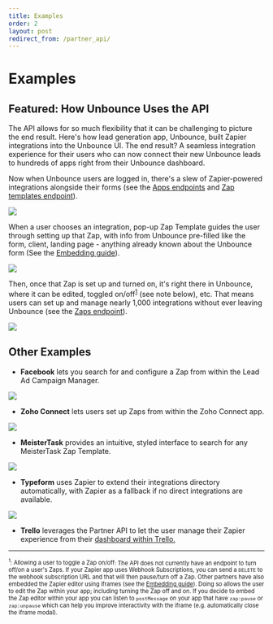 ```yaml
---
title: Examples
order: 2
layout: post
redirect_from: /partner_api/
---
```


# Examples

## Featured: How Unbounce Uses the API

The API allows for so much flexibility that it can be challenging to picture the end result. Here's how lead generation app, Unbounce, built Zapier integrations into the Unbounce UI. The end result? A seamless integration experience for their users who can now connect their new Unbounce leads to hundreds of apps right from their Unbounce dashboard.

Now when Unbounce users are logged in, there's a slew of Zapier-powered integrations alongside their forms (see the [Apps endpoints](/partner_api/endpoints#get-v1apps) and [Zap templates endpoint](/partner_api/endpoints#get-v1zap-templates)).

![](https://cdn.zapier.com/storage/photos/9e769e34030c2bbcf2fb80b827d69c22.png)

When a user chooses an integration, pop-up Zap Template guides the user through setting up that Zap, with info from Unbounce pre-filled like the form, client, landing page - anything already known about the Unbounce form (See the [Embedding guide](/partner_api/embedding#iframe)). 

![](https://cdn.zapier.com/storage/photos/edcf17488c8250dca213ed2083846fc5.png)

Then, once that Zap is set up and turned on, it's right there in Unbounce, where it can be edited, toggled on/off<sup>[1](#toggle-on-off-caveat)</sup> (see note below), etc. That means users can set up and manage nearly 1,000 integrations without ever leaving Unbounce (see the [Zaps endpoint](/partner_api/endpoints#get-v1zaps)).

![](https://cdn.zapier.com/storage/photos/05fec8dfe5a382bcfbcfe44c6139f14e.png)

## Other Examples

- **Facebook** lets you search for and configure a Zap from within the Lead Ad Campaign Manager.

![](https://cdn.zapier.com/storage/photos/73d073d363d0eae104ccdb159eaba8cd.gif)

- **Zoho Connect** lets users set up Zaps from within the Zoho Connect app.

![](https://cdn.zapier.com/storage/photos/e02db0c000ed037b3385b813b3f1303c.gif)


- **MeisterTask** provides an intuitive, styled interface to search for any MeisterTask Zap Template.

![](https://cdn.zapier.com/storage/photos/570103e337edbe2b20b62ffba9f5dd7c.gif)

- **Typeform** uses Zapier to extend their integrations directory automatically, with Zapier as a fallback if no direct integrations are available.

![](https://cdn.zapier.com/storage/photos/bcec803a9b13f20e1a6453f17dee1314.gif#_ga=2.228121565.1797870667.1575912186-681011286.1567692739)

- **Trello** leverages the Partner API to let the user manage their Zapier experience from their [dashboard within Trello.](http://blog.trello.com/zapier-power-up-for-trello)


-----

<div style="font-size: 80%">

<bold><sup id="toggle-on-off-caveat">1</sup>: Allowing a user to toggle a Zap on/off</bold>: The API does not currently have an endpoint to turn off/on a user's Zaps. If your Zapier app uses Webhook Subscriptions, you can send a <code>DELETE</code> to the webhook subscription URL and that will then pause/turn off a Zap. Other partners have also embedded the Zapier editor using iframes (see the <a href="/partner_api/embedding)">Embedding guide</a>). Doing so allows the user to edit the Zap within your app; including turning the Zap off and on. If you decide to embed the Zap editor within your app you can listen to <code>postMessage</code> on your app that have <code>zap:pause</code> or <code>zap:unpause</code> which can help you improve interactivity with the iframe (e.g. automatically close the iframe modal).

</div>
